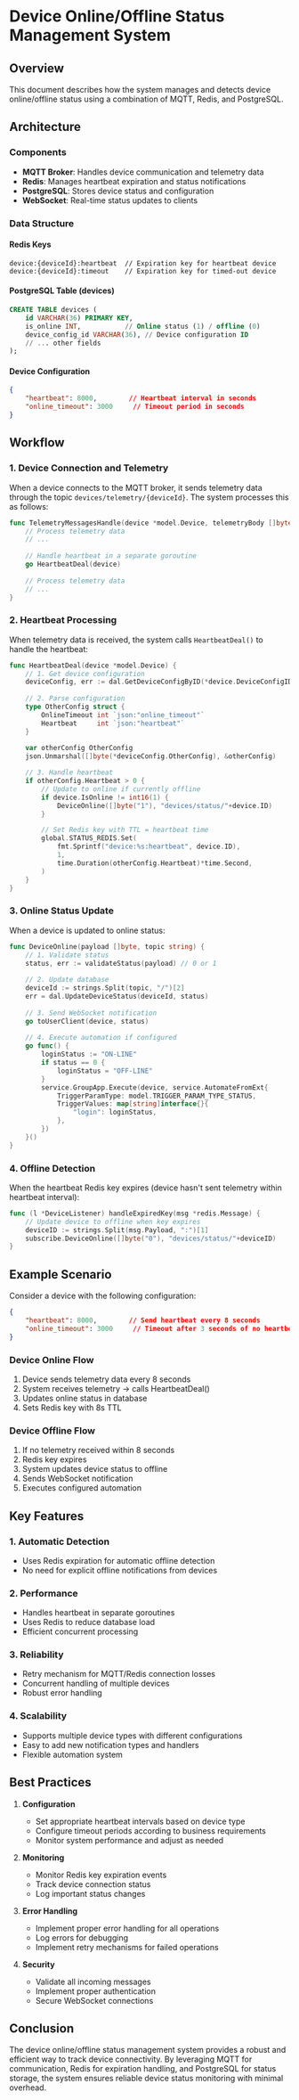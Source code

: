 # Device Online/Offline Status Management System

## Overview

This document describes how the system manages and detects device online/offline status using a combination of MQTT, Redis, and PostgreSQL.

## Architecture

### Components

- **MQTT Broker**: Handles device communication and telemetry data
- **Redis**: Manages heartbeat expiration and status notifications
- **PostgreSQL**: Stores device status and configuration
- **WebSocket**: Real-time status updates to clients

### Data Structure

#### Redis Keys

```redis
device:{deviceId}:heartbeat  // Expiration key for heartbeat device
device:{deviceId}:timeout    // Expiration key for timed-out device
```

#### PostgreSQL Table (devices)

```sql
CREATE TABLE devices (
    id VARCHAR(36) PRIMARY KEY,
    is_online INT,           // Online status (1) / offline (0)
    device_config_id VARCHAR(36), // Device configuration ID
    // ... other fields
);
```

#### Device Configuration

```json
{
    "heartbeat": 8000,        // Heartbeat interval in seconds
    "online_timeout": 3000     // Timeout period in seconds
}
```

## Workflow

### 1. Device Connection and Telemetry

When a device connects to the MQTT broker, it sends telemetry data through the topic `devices/telemetry/{deviceId}`. The system processes this as follows:

```go
func TelemetryMessagesHandle(device *model.Device, telemetryBody []byte, topic string) {
    // Process telemetry data
    // ...
    
    // Handle heartbeat in a separate goroutine
    go HeartbeatDeal(device)
    
    // Process telemetry data
    // ...
}
```

### 2. Heartbeat Processing

When telemetry data is received, the system calls `HeartbeatDeal()` to handle the heartbeat:

```go
func HeartbeatDeal(device *model.Device) {
    // 1. Get device configuration
    deviceConfig, err := dal.GetDeviceConfigByID(*device.DeviceConfigID)
    
    // 2. Parse configuration
    type OtherConfig struct {
        OnlineTimeout int `json:"online_timeout"`
        Heartbeat     int `json:"heartbeat"`
    }
    
    var otherConfig OtherConfig
    json.Unmarshal([]byte(*deviceConfig.OtherConfig), &otherConfig)

    // 3. Handle heartbeat
    if otherConfig.Heartbeat > 0 {
        // Update to online if currently offline
        if device.IsOnline != int16(1) {
            DeviceOnline([]byte("1"), "devices/status/"+device.ID)
        }

        // Set Redis key with TTL = heartbeat time
        global.STATUS_REDIS.Set(
            fmt.Sprintf("device:%s:heartbeat", device.ID),
            1,
            time.Duration(otherConfig.Heartbeat)*time.Second,
        )
    }
}
```

### 3. Online Status Update

When a device is updated to online status:

```go
func DeviceOnline(payload []byte, topic string) {
    // 1. Validate status
    status, err := validateStatus(payload) // 0 or 1
    
    // 2. Update database
    deviceId := strings.Split(topic, "/")[2]
    err = dal.UpdateDeviceStatus(deviceId, status)
    
    // 3. Send WebSocket notification
    go toUserClient(device, status)
    
    // 4. Execute automation if configured
    go func() {
        loginStatus := "ON-LINE"
        if status == 0 {
            loginStatus = "OFF-LINE" 
        }
        service.GroupApp.Execute(device, service.AutomateFromExt{
            TriggerParamType: model.TRIGGER_PARAM_TYPE_STATUS,
            TriggerValues: map[string]interface{}{
                "login": loginStatus,
            },
        })
    }()
}
```

### 4. Offline Detection

When the heartbeat Redis key expires (device hasn't sent telemetry within heartbeat interval):

```go
func (l *DeviceListener) handleExpiredKey(msg *redis.Message) {
    // Update device to offline when key expires
    deviceID := strings.Split(msg.Payload, ":")[1]
    subscribe.DeviceOnline([]byte("0"), "devices/status/"+deviceID)
}
```

## Example Scenario

Consider a device with the following configuration:

```json
{
    "heartbeat": 8000,        // Send heartbeat every 8 seconds
    "online_timeout": 3000     // Timeout after 3 seconds of no heartbeat
}
```

### Device Online Flow

1. Device sends telemetry data every 8 seconds
2. System receives telemetry → calls HeartbeatDeal()
3. Updates online status in database
4. Sets Redis key with 8s TTL

### Device Offline Flow

1. If no telemetry received within 8 seconds
2. Redis key expires
3. System updates device status to offline
4. Sends WebSocket notification
5. Executes configured automation

## Key Features

### 1. Automatic Detection

- Uses Redis expiration for automatic offline detection
- No need for explicit offline notifications from devices

### 2. Performance

- Handles heartbeat in separate goroutines
- Uses Redis to reduce database load
- Efficient concurrent processing

### 3. Reliability

- Retry mechanism for MQTT/Redis connection losses
- Concurrent handling of multiple devices
- Robust error handling

### 4. Scalability

- Supports multiple device types with different configurations
- Easy to add new notification types and handlers
- Flexible automation system

## Best Practices

1. **Configuration**
   - Set appropriate heartbeat intervals based on device type
   - Configure timeout periods according to business requirements
   - Monitor system performance and adjust as needed

2. **Monitoring**
   - Monitor Redis key expiration events
   - Track device connection status
   - Log important status changes

3. **Error Handling**
   - Implement proper error handling for all operations
   - Log errors for debugging
   - Implement retry mechanisms for failed operations

4. **Security**
   - Validate all incoming messages
   - Implement proper authentication
   - Secure WebSocket connections

## Conclusion

The device online/offline status management system provides a robust and efficient way to track device connectivity. By leveraging MQTT for communication, Redis for expiration handling, and PostgreSQL for status storage, the system ensures reliable device status monitoring with minimal overhead.
